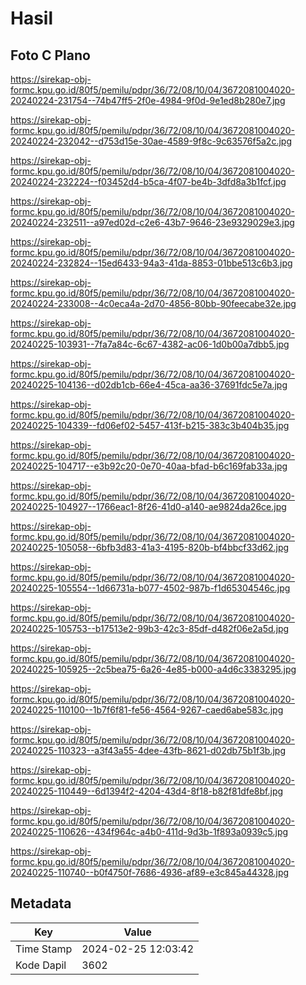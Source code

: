 # Hasil

## Foto C Plano

https://sirekap-obj-formc.kpu.go.id/80f5/pemilu/pdpr/36/72/08/10/04/3672081004020-20240224-231754--74b47ff5-2f0e-4984-9f0d-9e1ed8b280e7.jpg

https://sirekap-obj-formc.kpu.go.id/80f5/pemilu/pdpr/36/72/08/10/04/3672081004020-20240224-232042--d753d15e-30ae-4589-9f8c-9c63576f5a2c.jpg

https://sirekap-obj-formc.kpu.go.id/80f5/pemilu/pdpr/36/72/08/10/04/3672081004020-20240224-232224--f03452d4-b5ca-4f07-be4b-3dfd8a3b1fcf.jpg

https://sirekap-obj-formc.kpu.go.id/80f5/pemilu/pdpr/36/72/08/10/04/3672081004020-20240224-232511--a97ed02d-c2e6-43b7-9646-23e9329029e3.jpg

https://sirekap-obj-formc.kpu.go.id/80f5/pemilu/pdpr/36/72/08/10/04/3672081004020-20240224-232824--15ed6433-94a3-41da-8853-01bbe513c6b3.jpg

https://sirekap-obj-formc.kpu.go.id/80f5/pemilu/pdpr/36/72/08/10/04/3672081004020-20240224-233008--4c0eca4a-2d70-4856-80bb-90feecabe32e.jpg

https://sirekap-obj-formc.kpu.go.id/80f5/pemilu/pdpr/36/72/08/10/04/3672081004020-20240225-103931--7fa7a84c-6c67-4382-ac06-1d0b00a7dbb5.jpg

https://sirekap-obj-formc.kpu.go.id/80f5/pemilu/pdpr/36/72/08/10/04/3672081004020-20240225-104136--d02db1cb-66e4-45ca-aa36-37691fdc5e7a.jpg

https://sirekap-obj-formc.kpu.go.id/80f5/pemilu/pdpr/36/72/08/10/04/3672081004020-20240225-104339--fd06ef02-5457-413f-b215-383c3b404b35.jpg

https://sirekap-obj-formc.kpu.go.id/80f5/pemilu/pdpr/36/72/08/10/04/3672081004020-20240225-104717--e3b92c20-0e70-40aa-bfad-b6c169fab33a.jpg

https://sirekap-obj-formc.kpu.go.id/80f5/pemilu/pdpr/36/72/08/10/04/3672081004020-20240225-104927--1766eac1-8f26-41d0-a140-ae9824da26ce.jpg

https://sirekap-obj-formc.kpu.go.id/80f5/pemilu/pdpr/36/72/08/10/04/3672081004020-20240225-105058--6bfb3d83-41a3-4195-820b-bf4bbcf33d62.jpg

https://sirekap-obj-formc.kpu.go.id/80f5/pemilu/pdpr/36/72/08/10/04/3672081004020-20240225-105554--1d66731a-b077-4502-987b-f1d65304546c.jpg

https://sirekap-obj-formc.kpu.go.id/80f5/pemilu/pdpr/36/72/08/10/04/3672081004020-20240225-105753--b17513e2-99b3-42c3-85df-d482f06e2a5d.jpg

https://sirekap-obj-formc.kpu.go.id/80f5/pemilu/pdpr/36/72/08/10/04/3672081004020-20240225-105925--2c5bea75-6a26-4e85-b000-a4d6c3383295.jpg

https://sirekap-obj-formc.kpu.go.id/80f5/pemilu/pdpr/36/72/08/10/04/3672081004020-20240225-110100--1b7f6f81-fe56-4564-9267-caed6abe583c.jpg

https://sirekap-obj-formc.kpu.go.id/80f5/pemilu/pdpr/36/72/08/10/04/3672081004020-20240225-110323--a3f43a55-4dee-43fb-8621-d02db75b1f3b.jpg

https://sirekap-obj-formc.kpu.go.id/80f5/pemilu/pdpr/36/72/08/10/04/3672081004020-20240225-110449--6d1394f2-4204-43d4-8f18-b82f81dfe8bf.jpg

https://sirekap-obj-formc.kpu.go.id/80f5/pemilu/pdpr/36/72/08/10/04/3672081004020-20240225-110626--434f964c-a4b0-411d-9d3b-1f893a0939c5.jpg

https://sirekap-obj-formc.kpu.go.id/80f5/pemilu/pdpr/36/72/08/10/04/3672081004020-20240225-110740--b0f4750f-7686-4936-af89-e3c845a44328.jpg


## Metadata

| Key        | Value               |
| ---------- | ------------------- |
| Time Stamp | 2024-02-25 12:03:42 |
| Kode Dapil | 3602                |



